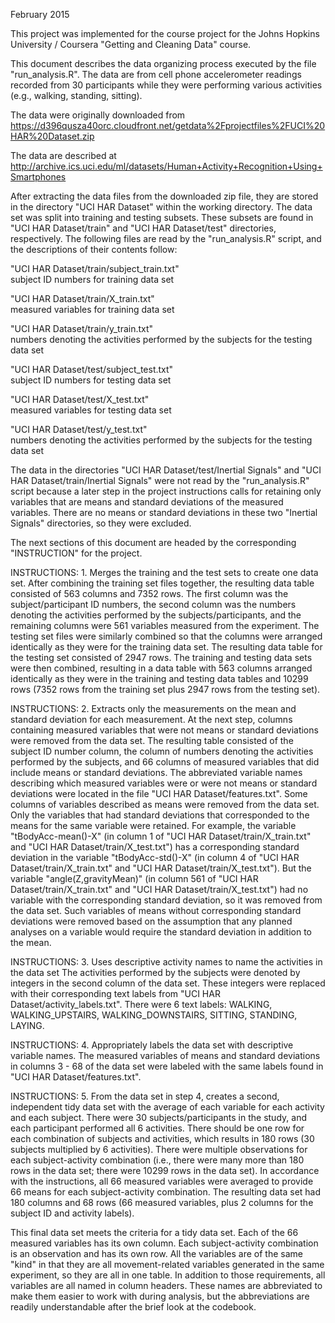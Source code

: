 February 2015

This project was implemented for the course project for the Johns Hopkins University / Coursera "Getting and Cleaning Data" course.

This document describes the data organizing process executed by the file "run_analysis.R".  The data are from cell phone accelerometer readings recorded from 30 participants while they were performing various activities (e.g., walking, standing, sitting).

The data were originally downloaded from 
https://d396qusza40orc.cloudfront.net/getdata%2Fprojectfiles%2FUCI%20HAR%20Dataset.zip 

The data are described at 
http://archive.ics.uci.edu/ml/datasets/Human+Activity+Recognition+Using+Smartphones

After extracting the data files from the downloaded zip file, they are stored in the directory "UCI HAR Dataset" within the working directory.  The data set was split into training and testing subsets.  These subsets are found in "UCI HAR Dataset/train" and "UCI HAR Dataset/test" directories, respectively.  The following files are read by the "run_analysis.R" script, and the descriptions of their contents follow:

"UCI HAR Dataset/train/subject_train.txt"	
subject ID numbers for training data set

"UCI HAR Dataset/train/X_train.txt"		    
measured variables for training data set

"UCI HAR Dataset/train/y_train.txt"		    
numbers denoting the activities performed by the subjects for the testing data set

"UCI HAR Dataset/test/subject_test.txt"		
subject ID numbers for testing data set

"UCI HAR Dataset/test/X_test.txt"		      
measured variables for testing data set

"UCI HAR Dataset/test/y_test.txt"		      
numbers denoting the activities performed by the subjects for the testing data set

The data in the directories "UCI HAR Dataset/test/Inertial Signals" and "UCI HAR Dataset/train/Inertial Signals" were not read by the "run_analysis.R" script because a later step in the project instructions calls for retaining only variables that are means and standard deviations of the measured variables.  There are no means or standard deviations in these two "Inertial Signals" directories, so they were excluded.


The next sections of this document are headed by the corresponding "INSTRUCTION" for the project.

INSTRUCTIONS:  1. Merges the training and the test sets to create one data set.
After combining the training set files together, the resulting data table consisted of 563 columns and 7352 rows.  The first column was the subject/participant ID numbers, the second column was the numbers denoting the activities performed by the subjects/participants, and the remaining columns were 561 variables measured from the experiment.  The testing set files were similarly combined so that the columns were arranged identically as they were for the training data set.  The resulting data table for the testing set consisted of 2947 rows.  The training and testing data sets were then combined, resulting in a data table with 563 columns arranged identically as they were in the training and testing data tables and 10299 rows (7352 rows from the training set plus 2947 rows from the testing set).


INSTRUCTIONS:  2. Extracts only the measurements on the mean and standard deviation for each measurement. 
At the next step, columns containing measured variables that were not means or standard deviations were removed from the data set.  The resulting table consisted of the subject ID number column, the column of numbers denoting the activities performed by the subjects, and 66 columns of measured variables that did include means or standard deviations.  The abbreviated variable names describing which measured variables were or were not means or standard deviations were located in the file "UCI HAR Dataset/features.txt".  Some columns of variables described as means were removed from the data set.  Only the variables that had standard deviations that corresponded to the means for the same variable were retained.  For example, the variable "tBodyAcc-mean()-X" (in column 1 of "UCI HAR Dataset/train/X_train.txt" and "UCI HAR Dataset/train/X_test.txt") has a corresponding standard deviation in the variable "tBodyAcc-std()-X" (in column 4 of "UCI HAR Dataset/train/X_train.txt" and "UCI HAR Dataset/train/X_test.txt").  But the variable "angle(Z,gravityMean)" (in column 561 of "UCI HAR Dataset/train/X_train.txt" and "UCI HAR Dataset/train/X_test.txt") had no variable with the corresponding standard deviation, so it was removed from the data set.  Such variables of means without corresponding standard deviations were removed based on the assumption that any planned analyses on a variable would require the standard deviation in addition to the mean.


INSTRUCTIONS:  3. Uses descriptive activity names to name the activities in the data set
The activities performed by the subjects were denoted by integers in the second column of the data set.  These integers were replaced with their corresponding text labels from "UCI HAR Dataset/activity_labels.txt".  There were 6 text labels:  WALKING, WALKING_UPSTAIRS, WALKING_DOWNSTAIRS, SITTING, STANDING, LAYING.


INSTRUCTIONS:  4. Appropriately labels the data set with descriptive variable names. 
The measured variables of means and standard deviations in columns 3 - 68 of the data set were labeled with the same labels found in "UCI HAR Dataset/features.txt".


INSTRUCTIONS:  5. From the data set in step 4, creates a second, independent tidy data set with the average of each variable for each activity and each subject. 
There were 30 subjects/participants in the study, and each participant performed all 6 activities.  There should be one row for each combination of subjects and activities, which results in 180 rows (30 subjects multiplied by 6 activities).  There were multiple observations for each subject-activity combination (i.e., there were many more than 180 rows in the data set; there were 10299 rows in the data set).  In accordance with the instructions, all 66 measured variables were averaged to provide 66 means for each subject-activity combination.  The resulting data set had 180 columns and 68 rows (66 measured variables, plus 2 columns for the subject ID and activity labels).

This final data set meets the criteria for a tidy data set.  Each of the 66 measured variables has its own column.  Each subject-activity combination is an observation and has its own row.  All the variables are of the same "kind" in that they are all movement-related variables generated in the same experiment, so they are all in one table.  In addition to those requirements, all variables are all named in column headers.  These names are abbreviated to make them easier to work with during analysis, but the abbreviations are readily understandable after the brief look at the codebook.
